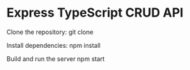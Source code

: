 # Express TypeScript CRUD API
  Clone the repository:
   git clone <repository-url>
   
   Install dependencies:
   npm install
   
   Build and run the server
   npm start

